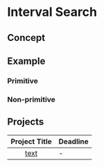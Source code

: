 # Interval Search


## Concept


## Example 

### Primitive 

### Non-primitive

## Projects

|Project Title | Deadline |
|:-----------:|:-------------|
|[text](-) | - | 




